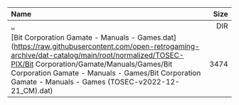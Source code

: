 |Name|Size|
|:---|---:|
|[..](../index.html)|DIR|
|[Bit Corporation Gamate - Manuals - Games.dat](https://raw.githubusercontent.com/open-retrogaming-archive/dat-catalog/main/root/normalized/TOSEC-PIX/Bit Corporation/Gamate/Manuals/Games/Bit Corporation Gamate - Manuals - Games/Bit Corporation Gamate - Manuals - Games (TOSEC-v2022-12-21_CM).dat)|3474|

